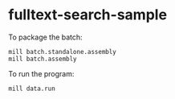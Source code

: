 # fulltext-search-sample

To package the batch:
```
mill batch.standalone.assembly
mill batch.assembly
```


To run the program:
```
mill data.run
```
